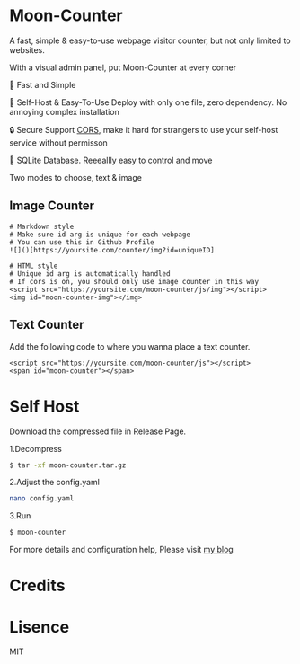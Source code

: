 # Moon-Counter

A fast, simple & easy-to-use webpage visitor counter, but not only limited to websites.

With a visual admin panel, put Moon-Counter at every corner

🚀 Fast and Simple

🎉 Self-Host & Easy-To-Use
Deploy with only one file, zero dependency. No annoying complex installation

🔒 Secure
Support [CORS](https://developer.mozilla.org/en-US/docs/Web/HTTP/CORS), make it hard for strangers to use your self-host service without permisson

🌟 SQLite Database.
Reeeallly easy to control and move

Two modes to choose, text & image

## Image Counter

```
# Markdown style
# Make sure id arg is unique for each webpage
# You can use this in Github Profile
![]()[https://yoursite.com/counter/img?id=uniqueID]

# HTML style
# Unique id arg is automatically handled
# If cors is on, you should only use image counter in this way
<script src="https://yoursite.com/moon-counter/js/img"></script>
<img id="moon-counter-img"></img>
```

## Text Counter

Add the following code to where you wanna place a text counter.

```
<script src="https://yoursite.com/moon-counter/js"></script>
<span id="moon-counter"></span>
```

# Self Host

Download the compressed file in Release Page.

1.Decompress

```bash
$ tar -xf moon-counter.tar.gz
```

2.Adjust the config.yaml

```bash
nano config.yaml
```

3.Run

```bash
$ moon-counter
```

For more details and configuration help, Please visit [my blog](https://mini.moonlab.top/)

# Credits


# Lisence

MIT






